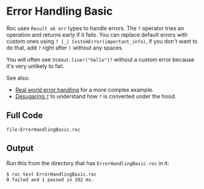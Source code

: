 # Error Handling Basic

Roc uses `Result ok err` types to handle errors. The `?` operator tries an operation and returns early if it fails. You can replace default errors with custom ones using `? |_| CustomError(important_info)`, if you don't want to do that, add `?` right after `)` without any spaces.

You will often see `Stdout.line!("hello")?` without a custom error because it's very unlikely to fail.

See also:
- [Real world error handling](https://www.roc-lang.org/examples/ErrorHandlingRealWorld/README) for a more complex example.
- [Desugaring `?`](https://www.roc-lang.org/examples/TryOperatorDesugaring/README) to understand how `?` is converted under the hood.

## Full Code

```roc
file:ErrorHandlingBasic.roc
```

## Output

Run this from the directory that has `ErrorHandlingBasic.roc` in it:

```sh
$ roc test ErrorHandlingBasic.roc
0 failed and 1 passed in 102 ms.
```
